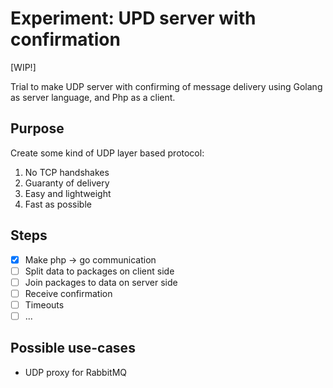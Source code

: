 # Experiment: UPD server with confirmation

[WIP!]

Trial to make UDP server with confirming of message delivery 
using Golang as server language, and Php as a client.

## Purpose

Create some kind of UDP layer based protocol:
1. No TCP handshakes
2. Guaranty of delivery
3. Easy and lightweight
4. Fast as possible

## Steps

- [x] Make php -> go communication
- [ ] Split data to packages on client side
- [ ] Join packages to data on server side
- [ ] Receive confirmation
- [ ] Timeouts
- [ ] ...

## Possible use-cases

- UDP proxy for RabbitMQ